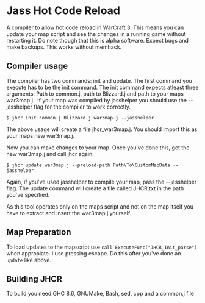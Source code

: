 # Jass Hot Code Reload

A compiler to allow hot code reload in WarCraft 3. This means you can update
your map script and see the changes in a running game without restarting it.
Do note though that this is alpha software. Expect bugs and make backups.
This works without memhack.

## Compiler usage


The compiler has two commands: init and update. The first command you execute
has to be the init command. The init command expects atleast three arguments:
Path to common.j, path to Blizzard.j and path to your maps war3map.j .
If your map was compiled by jasshelper you should use the --jasshelper flag
for the compiler to work correctly.

````
$ jhcr init common.j Blizzard.j war3map.j --jasshelper
````

The above usage will create a file jhcr_war3map.j. You should import this
as your maps new war3map.j.

Now you can make changes to your map. Once you've done this, get the new
war3map.j and call jhcr again.

````
$ jhcr update war3map.j --preload-path Path\To\CustomMapData --jasshelper
````

Again, if you've used jasshelper to compile your map, pass the --jasshelper flag.
The update command will create a file called JHCR.txt in the path you've specified.

As this tool operates only on the maps script and not on the map itself you
have to extract and insert the war3map.j yourself.

## Map Preparation

To load updates to the mapscript use `call ExecuteFunc("JHCR_Init_parse")` 
when appropiate. I use pressing escape. Do this after you've done an `update`
like above.


## Building JHCR

To build you need GHC 8.6, GNUMake, Bash, sed, cpp and a common.j file

